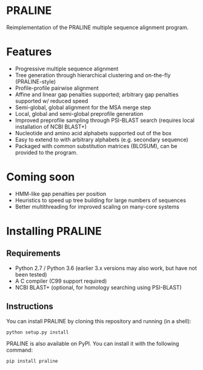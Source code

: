 # PRALINE

Reimplementation of the PRALINE multiple sequence alignment program.

# Features

* Progressive multiple sequence alignment
* Tree generation through hierarchical clustering and on-the-fly (PRALINE-style)
* Profile-profile pairwise alignment
* Affine and linear gap penalties supported; arbitrary gap penalties supported w/ reduced speed
* Semi-global, global alignment for the MSA merge step
* Local, global and semi-global preprofile generation
* Improved preprofile sampling through PSI-BLAST search (requires local installation of NCBI BLAST+)
* Nucleotide and amino acid alphabets supported out of the box
* Easy to extend to with arbitrary alphabets (e.g. secondary sequence)
* Packaged with common substitution matrices (BLOSUM), can be provided to the program.

# Coming soon

* HMM-like gap penalties per position
* Heuristics to speed up tree building for large numbers of sequences
* Better multithreading for improved scaling on many-core systems

# Installing PRALINE

## Requirements

* Python 2.7 / Python 3.6 (earlier 3.x versions may also work, but have not been tested)
* A C compiler (C99 support required)
* NCBI BLAST+ (optional, for homology searching using PSI-BLAST)

## Instructions

You can install PRALINE by cloning this repository and running (in a shell):

`python setup.py install`

PRALINE is also available on PyPI. You can install it with the following command:

`pip install praline`
